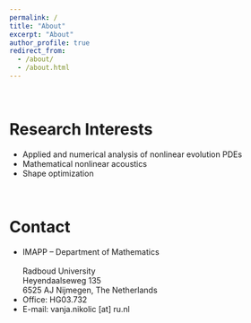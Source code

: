 ```yaml
---
permalink: /
title: "About"
excerpt: "About"
author_profile: true
redirect_from: 
  - /about/
  - /about.html
---
```

<br/>

**Research Interests**
======
* Applied and numerical analysis of nonlinear evolution PDEs
* Mathematical nonlinear acoustics
* Shape optimization


<br/>
	
**Contact**
======
* IMAPP – Department of Mathematics<br/>	
  Radboud University<br/>
  Heyendaalseweg 135<br/>
  6525 AJ Nijmegen, The Netherlands
* Office: HG03.732
* E-mail: vanja.nikolic [at] ru.nl

